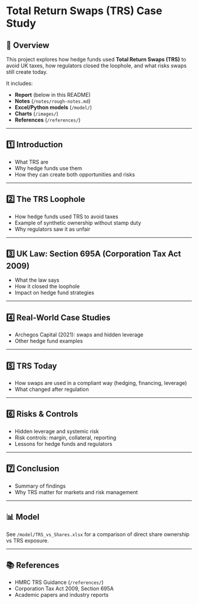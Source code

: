 # Total Return Swaps (TRS) Case Study

## 📌 Overview
This project explores how hedge funds used **Total Return Swaps (TRS)** to avoid UK taxes, how regulators closed the loophole, and what risks swaps still create today.  

It includes:  
- **Report** (below in this README)  
- **Notes** (`/notes/rough-notes.md`)  
- **Excel/Python models** (`/model/`)  
- **Charts** (`/images/`)  
- **References** (`/references/`)  

---

## 1️⃣ Introduction
- What TRS are  
- Why hedge funds use them  
- How they can create both opportunities and risks  

---

## 2️⃣ The TRS Loophole
- How hedge funds used TRS to avoid taxes  
- Example of synthetic ownership without stamp duty  
- Why regulators saw it as unfair  

---

## 3️⃣ UK Law: Section 695A (Corporation Tax Act 2009)
- What the law says  
- How it closed the loophole  
- Impact on hedge fund strategies  

---

## 4️⃣ Real-World Case Studies
- Archegos Capital (2021): swaps and hidden leverage  
- Other hedge fund examples  

---

## 5️⃣ TRS Today
- How swaps are used in a compliant way (hedging, financing, leverage)  
- What changed after regulation  

---

## 6️⃣ Risks & Controls
- Hidden leverage and systemic risk  
- Risk controls: margin, collateral, reporting  
- Lessons for hedge funds and regulators  

---

## 7️⃣ Conclusion
- Summary of findings  
- Why TRS matter for markets and risk management  

---

## 📊 Model
See `/model/TRS_vs_Shares.xlsx` for a comparison of direct share ownership vs TRS exposure.  

---

## 📚 References
- HMRC TRS Guidance (`/references/`)  
- Corporation Tax Act 2009, Section 695A  
- Academic papers and industry reports  

